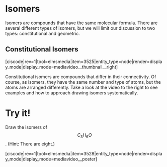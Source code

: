 # Isomers



Isomers are compounds that have the same molecular formula.  There are several different types of isomers, but we will limit our discussion to two types: constitutional and geometric.

## Constitutional Isomers

[ciscode|rev=1|tool=elmsmedia|item=3525|entity_type=node|render=display_mode|display_mode=mediavideo__thumbnail__right]


Constitutional isomers are compounds that differ in their connectivity.  Of course, as isomers, they have the same number and type of atoms, but the atoms are arranged differently.  Take a look at the video to the right to see examples and how to approach drawing isomers systematically.   




# Try it!

Draw the isomers of $$C_3H_6O$$.  (Hint: There are eight.)

[ciscode|rev=1|tool=elmsmedia|item=3528|entity_type=node|render=display_mode|display_mode=mediavideo__poster]

<houck-math> </houck-math>